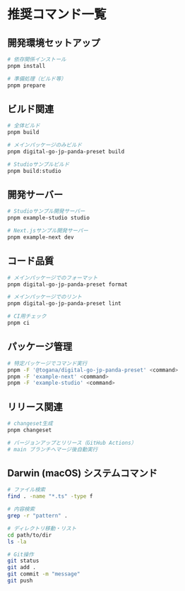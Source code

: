 # 推奨コマンド一覧

## 開発環境セットアップ
```bash
# 依存関係インストール
pnpm install

# 準備処理（ビルド等）
pnpm prepare
```

## ビルド関連
```bash
# 全体ビルド
pnpm build

# メインパッケージのみビルド
pnpm digital-go-jp-panda-preset build

# Studioサンプルビルド
pnpm build:studio
```

## 開発サーバー
```bash
# Studioサンプル開発サーバー
pnpm example-studio studio

# Next.jsサンプル開発サーバー
pnpm example-next dev
```

## コード品質
```bash
# メインパッケージでのフォーマット
pnpm digital-go-jp-panda-preset format

# メインパッケージでのリント
pnpm digital-go-jp-panda-preset lint

# CI用チェック
pnpm ci
```

## パッケージ管理
```bash
# 特定パッケージでコマンド実行
pnpm -F '@togana/digital-go-jp-panda-preset' <command>
pnpm -F 'example-next' <command>
pnpm -F 'example-studio' <command>
```

## リリース関連
```bash
# changeset生成
pnpm changeset

# バージョンアップとリリース（GitHub Actions）
# main ブランチへマージ後自動実行
```

## Darwin (macOS) システムコマンド
```bash
# ファイル検索
find . -name "*.ts" -type f

# 内容検索  
grep -r "pattern" .

# ディレクトリ移動・リスト
cd path/to/dir
ls -la

# Git操作
git status
git add .
git commit -m "message"
git push
```